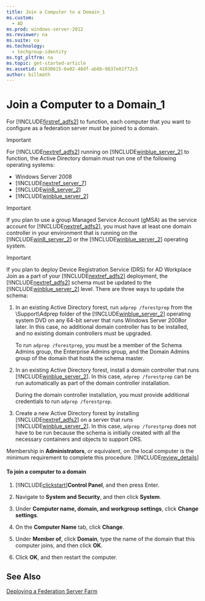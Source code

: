 ```yaml
---
title: Join a Computer to a Domain_1
ms.custom: 
  - AD
ms.prod: windows-server-2012
ms.reviewer: na
ms.suite: na
ms.technology: 
  - techgroup-identity
ms.tgt_pltfrm: na
ms.topic: get-started-article
ms.assetid: 41030615-6e02-48df-ab8b-0637e81f72c5
author: billmath
---
```

# Join a Computer to a Domain_1
For [!INCLUDE[firstref_adfs2](../Token/firstref_adfs2_md.md)] to function, each computer that you want to configure as a federation server must be joined to a domain.  
  
> [!IMPORTANT]  
> For [!INCLUDE[nextref_adfs2](../Token/nextref_adfs2_md.md)] running on [!INCLUDE[winblue_server_2](../Token/winblue_server_2_md.md)] to function, the Active Directory domain must run one of the following operating systems:  
>   
> -   Windows Server 2008  
> -   [!INCLUDE[nextref_server_7](../Token/nextref_server_7_md.md)]  
> -   [!INCLUDE[win8_server_2](../Token/win8_server_2_md.md)]  
> -   [!INCLUDE[winblue_server_2](../Token/winblue_server_2_md.md)]  
  
> [!IMPORTANT]  
> If you plan to use a group Managed Service Account \(gMSA\) as the service account for [!INCLUDE[nextref_adfs2](../Token/nextref_adfs2_md.md)], you must have at least one domain controller in your environment that is running on the [!INCLUDE[win8_server_2](../Token/win8_server_2_md.md)] or the [!INCLUDE[winblue_server_2](../Token/winblue_server_2_md.md)] operating system.  
  
> [!IMPORTANT]  
> If you plan to deploy Device Registration Service \(DRS\) for AD Workplace Join as a part of your [!INCLUDE[nextref_adfs2](../Token/nextref_adfs2_md.md)] deployment, the [!INCLUDE[nextref_adfs2](../Token/nextref_adfs2_md.md)] schema must be updated to the [!INCLUDE[winblue_server_2](../Token/winblue_server_2_md.md)] level. There are three ways to update the schema:  
>   
> 1.  In an existing Active Directory forest, run `adprep /forestprep` from the \\Support\\Adprep folder of the [!INCLUDE[winblue_server_2](../Token/winblue_server_2_md.md)] operating system DVD on any 64\-bit server that runs Windows Server 2008or later. In this case, no additional domain controller has to be installed, and no existing domain controllers must be upgraded.  
>   
>     To run `adprep /forestprep`, you must be a member of the Schema Admins group, the Enterprise Admins group, and the Domain Admins group of the domain that hosts the schema master.  
> 2.  In an existing Active Directory forest, install a domain controller that runs [!INCLUDE[winblue_server_2](../Token/winblue_server_2_md.md)]. In this case, `adprep /forestprep` can be run automatically as part of the domain controller installation.  
>   
>     During the domain controller installation, you must provide additional credentials to run `adprep /forestprep`.  
> 3.  Create a new Active Directory forest by installing [!INCLUDE[nextref_adfs2](../Token/nextref_adfs2_md.md)] on a server that runs [!INCLUDE[winblue_server_2](../Token/winblue_server_2_md.md)]. In this case, `adprep /forestprep` does not have to be run because the schema is initially created with all the necessary containers and objects to support DRS.  
  
Membership in **Administrators**, or equivalent, on the local computer is the minimum requirement to complete this procedure. [!INCLUDE[review_details](../Token/review_details_md.md)]  
  
#### To join a computer to a domain  
  
1.  [!INCLUDE[clickstart](../Token/clickstart_md.md)]**Control Panel**, and then press Enter.  
  
2.  Navigate to **System and Security**, and then click **System**.  
  
3.  Under **Computer name, domain, and workgroup settings**, click **Change settings**.  
  
4.  On the **Computer Name** tab, click **Change**.  
  
5.  Under **Member of**, click **Domain**, type the name of the domain that this computer joins, and then click **OK**.  
  
6.  Click **OK**, and then restart the computer.  
  
## See Also  
[Deploying a Federation Server Farm](../Topic/Deploying-a-Federation-Server-Farm.md)  
  
